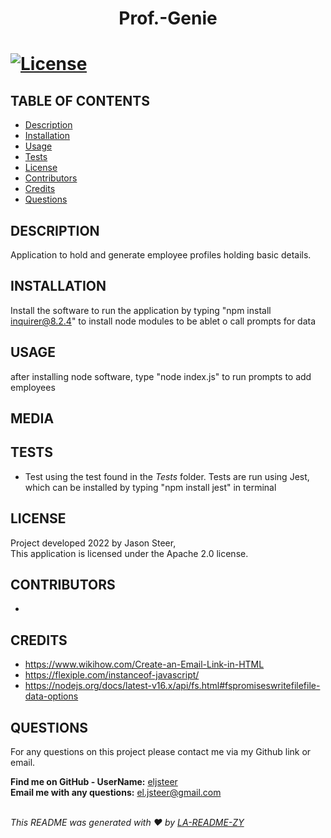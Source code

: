 
  
  <h1 align="center">Prof.-Genie<h1>

  [![License](https://img.shields.io/badge/License-Apache_2.0-blue.svg)](https://opensource.org/licenses/Apache-2.0)

  ## TABLE OF CONTENTS
  - [Description](#description)
  - [Installation](#Installation)
  - [Usage](#Usage)
  - [Tests](#Tests)
  - [License](#License)
  - [Contributors](#Contributors)
  - [Credits](#Credits)
  - [Questions](#Questions)

  ## DESCRIPTION
  Application to hold and generate employee profiles holding basic details.
  
  ## INSTALLATION
  Install the software to run the application by typing "npm install inquirer@8.2.4" to install node modules to be ablet o call prompts for data

  ## USAGE
  after installing node software, type "node index.js" to run prompts to add employees

  ## MEDIA


  ## TESTS
  *  Test using the test found in the _Tests_ folder. Tests are run using Jest, which can be installed by typing "npm install jest" in terminal
  
  ## LICENSE
  Project developed 2022 by Jason Steer,<br />
  This application is licensed under the Apache 2.0 license.

  ## CONTRIBUTORS
  * 

  ## CREDITS
  * https://www.wikihow.com/Create-an-Email-Link-in-HTML
  * https://flexiple.com/instanceof-javascript/
  * https://nodejs.org/docs/latest-v16.x/api/fs.html#fspromiseswritefilefile-data-options


  ## QUESTIONS
  For any questions on this project please contact me via my Github link or email.<br />

  **Find me on GitHub - UserName:** [eljsteer](https://github.com/eljsteer)<br />
  **Email me with any questions:** el.jsteer@gmail.com<br />
  <br />
  
  _This README was generated with ❤️ by [LA-README-ZY](https://github.com/eljsteer/LA-README-ZY)_

